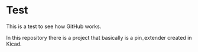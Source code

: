 # Test
This is a test to see how GitHub works.

In this repository there is a project that basically is a pin_extender created in Kicad.
